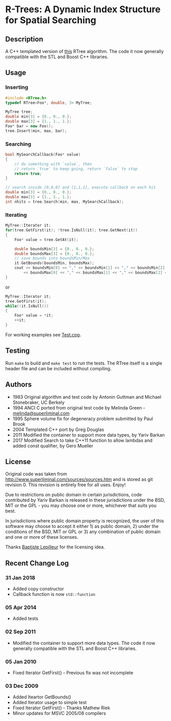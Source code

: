 # R-Trees: A Dynamic Index Structure for Spatial Searching

## Description

A C++ templated version of [this](http://www.superliminal.com/sources/sources.htm)
RTree algorithm.
The code it now generally compatible with the STL and Boost C++ libraries.

## Usage

### Inserting

```cpp
#include <RTree.h>
typedef RTree<Foo*, double, 3> MyTree;

MyTree tree;
double min[3] = {0., 0., 0.};
double max[3] = {1., 1., 1.};
Foo* bar = new Foo();
tree.Insert(min, max, bar);
```

### Searching

```cpp
bool MySearchCallback(Foo* value)
{
	// do something with `value`, then
	// return `true` to keep going, return `false` to stop
	return true;
}

// search inside [0,0,0] and [1,1,1], execute callback on each hit
double min[3] = {0., 0., 0.};
double max[3] = {1., 1., 1.};
int nhits = tree.Search(min, max, MySearchCallback);
```

### Iterating

```cpp
MyTree::Iterator it;
for(tree.GetFirst(it); !tree.IsNull(it); tree.GetNext(it))
{
	Foo* value = tree.GetAt(it);

	double boundsMin[3] = {0., 0., 0.};
	double boundsMax[3] = {0., 0., 0.};
	// save bounds into boundsMin/Max
	it.GetBounds(boundsMin, boundsMax);
	cout << boundsMin[0] << "," << boundsMin[1] << "," << boundsMin[2] << ","
		<< boundsMax[0] << "," << boundsMax[1] << "," << boundsMax[2] << ")\n";
}
```

or

```cpp
MyTree::Iterator it;
tree.GetFirst(it);
while(!it.IsNull())
{
	Foo* value = *it;
	++it;
}
```


For working examples see
[Test.cpp](https://github.com/nushoin/RTree/blob/master/Test.cpp).

## Testing

Run `make` to build and `make test` to run the tests. The RTree itself is
a single header file and can be included without compiling.

## Authors

- 1983 Original algorithm and test code by Antonin Guttman and Michael Stonebraker, UC Berkely
- 1994 ANCI C ported from original test code by Melinda Green - melinda@superliminal.com
- 1995 Sphere volume fix for degeneracy problem submitted by Paul Brook
- 2004 Templated C++ port by Greg Douglas
- 2011 Modified the container to support more data types, by Yariv Barkan
- 2017 Modified Search to take C++11 function to allow lambdas and added const qualifier, by Gero Mueller

## License

Original code was taken from http://www.superliminal.com/sources/sources.htm 
and is stored as git revision 0. This revision is entirely free for all
uses. Enjoy!

Due to restrictions on public domain in certain jurisdictions, code
contributed by Yariv Barkan is released in these jurisdictions under the
BSD, MIT or the GPL - you may choose one or more, whichever that suits you
best. 
    
In jurisdictions where public domain property is recognized, the user of
this software may choose to accept it either 1) as public domain, 2) under
the conditions of the BSD, MIT or GPL or 3) any combination of public
domain and one or more of these licenses.

Thanks [Baptiste Lepilleur](http://jsoncpp.sourceforge.net/LICENSE) for the
licensing idea.

## Recent Change Log

### 31 Jan 2018

- Added copy constructor
- Callback function is now `std::function`

### 05 Apr 2014

- Added tests

### 02 Sep 2011

- Modified the container to support more data types. The code it now generally
  compatible with the STL and Boost C++ libraries.

### 05 Jan 2010

- Fixed Iterator GetFirst() - Previous fix was not incomplete

### 03 Dec 2009

- Added Iteartor GetBounds()
- Added Iterator usage to simple test
- Fixed Iterator GetFirst() - Thanks Mathew Riek
- Minor updates for MSVC 2005/08 compilers
